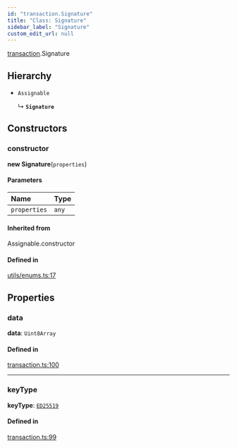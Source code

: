 ```yaml
---
id: "transaction.Signature"
title: "Class: Signature"
sidebar_label: "Signature"
custom_edit_url: null
---
```


[transaction](../modules/transaction.md).Signature

## Hierarchy

- `Assignable`

  ↳ **`Signature`**

## Constructors

### constructor

**new Signature**(`properties`)

#### Parameters

| Name | Type |
| :------ | :------ |
| `properties` | `any` |

#### Inherited from

Assignable.constructor

#### Defined in

[utils/enums.ts:17](https://github.com/maxhr/near--near-api-js/blob/57fed346/packages/near-api-js/src/utils/enums.ts#L17)

## Properties

### data

 **data**: `Uint8Array`

#### Defined in

[transaction.ts:100](https://github.com/maxhr/near--near-api-js/blob/57fed346/packages/near-api-js/src/transaction.ts#L100)

___

### keyType

 **keyType**: [`ED25519`](../enums/utils_key_pair.KeyType.md#ed25519)

#### Defined in

[transaction.ts:99](https://github.com/maxhr/near--near-api-js/blob/57fed346/packages/near-api-js/src/transaction.ts#L99)
